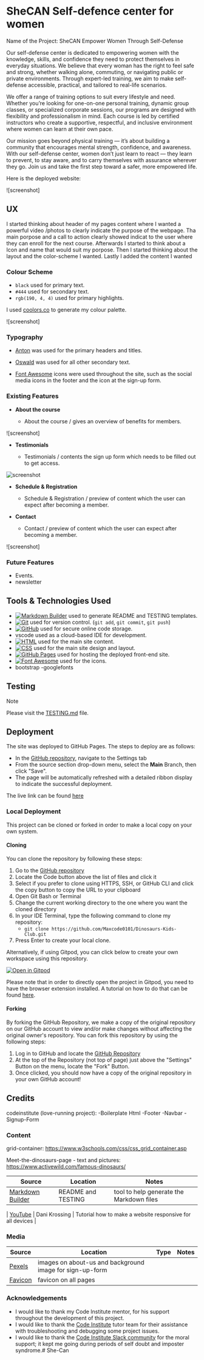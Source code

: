 # SheCAN Self-defence center for women


Name of the Project: SheCAN
Empower Women Through Self-Defense

Our self-defense center is dedicated to empowering women with the knowledge, skills, and confidence they need to protect themselves in everyday situations. We believe that every woman has the right to feel safe and strong, whether walking alone, commuting, or navigating public or private environments. Through expert-led training, we aim to make self-defense accessible, practical, and tailored to real-life scenarios.

We offer a range of training options to suit every lifestyle and need. Whether you’re looking for one-on-one personal training, dynamic group classes, or specialized corporate sessions, our programs are designed with flexibility and professionalism in mind. Each course is led by certified instructors who create a supportive, respectful, and inclusive environment where women can learn at their own pace.

Our mission goes beyond physical training — it’s about building a community that encourages mental strength, confidence, and awareness. With our self-defense center, women don’t just learn to react — they learn to prevent, to stay aware, and to carry themselves with assurance wherever they go. Join us and take the first step toward a safer, more empowered life.


Here is the deployed website: 

![screenshot]

## UX

I started thinking about header of my pages content where I wanted a powerful video /photos to clearly indicate the purpose of the webpage. Tha main porpose and a call to action clearly showed indicat to the user where they can enroll for the next course. 
Afterwards I started to think about a Icon and name that would suit my porpose. Then I started thinking about the layout and the color-scheme I wanted. Lastly I added the content I wanted  


### Colour Scheme

- `black` used for primary text.
- `#444` used for secondary text.
- `rgb(190, 4, 4)` used for primary highlights.

I used [coolors.co](https://coolors.co/7d3e00-e2f6b9-ffffff-be0404) to generate my colour palette.

![screenshot]


### Typography

- [Anton](https://fonts.google.com/specimen/Anton) was used for the primary headers and titles.

- [Oswald](https://fonts.google.com/specimen/Oswald) was used for all other secondary text.

- [Font Awesome](https://fontawesome.com) icons were used throughout the site, such as the social media icons in the footer and the icon at the sign-up form.


### Existing Features

- **About the course**

    - About the course / gives an overview of benefits for members.

![screenshot]

- **Testimonials**

    - Testimonials / contents the sign up form which needs to be filled out to get access.

![screenshot](documentation/features_form.png)

- **Schedule & Registration**

    - Schedule & Registration / preview of content which the user can expect after becoming a member.

- **Contact**

    - Contact / preview of content which the user can expect after becoming a member.

![screenshot]

### Future Features

- Events.
- newsletter

## Tools & Technologies Used

- [![Markdown Builder](https://img.shields.io/badge/Markdown_Builder-grey?logo=markdown&logoColor=000000)](https://tim.2bn.dev/markdown-builder) used to generate README and TESTING templates.
- [![Git](https://img.shields.io/badge/Git-grey?logo=git&logoColor=F05032)](https://git-scm.com) used for version control. (`git add`, `git commit`, `git push`)
- [![GitHub](https://img.shields.io/badge/GitHub-grey?logo=github&logoColor=181717)](https://github.com) used for secure online code storage.
- vscode used as a cloud-based IDE for development.
- [![HTML](https://img.shields.io/badge/HTML-grey?logo=html5&logoColor=E34F26)](https://en.wikipedia.org/wiki/HTML) used for the main site content.
- [![CSS](https://img.shields.io/badge/CSS-grey?logo=css3&logoColor=1572B6)](https://en.wikipedia.org/wiki/CSS) used for the main site design and layout.
- [![GitHub Pages](https://img.shields.io/badge/GitHub_Pages-grey?logo=githubpages&logoColor=222222)](https://pages.github.com) used for hosting the deployed front-end site.
- [![Font Awesome](https://img.shields.io/badge/Font_Awesome-grey?logo=fontawesome&logoColor=528DD7)](https://fontawesome.com) used for the icons.
- bootstrap
-googlefonts

## Testing

> [!NOTE]  
>Please visit the [TESTING.md](TESTING.md) file.

## Deployment

The site was deployed to GitHub Pages. The steps to deploy are as follows:

- In the [GitHub repository](https://github.com/Scaphix/She-CAN), navigate to the Settings tab 
- From the source section drop-down menu, select the **Main** Branch, then click "Save".
- The page will be automatically refreshed with a detailed ribbon display to indicate the successful deployment.

The live link can be found [here](https:/SHECAN)

### Local Deployment

This project can be cloned or forked in order to make a local copy on your own system.

#### Cloning

You can clone the repository by following these steps:

1. Go to the [GitHub repository](https://github.com/Maxcode0101/Dinosaurs-Kids-Club) 
2. Locate the Code button above the list of files and click it 
3. Select if you prefer to clone using HTTPS, SSH, or GitHub CLI and click the copy button to copy the URL to your clipboard
4. Open Git Bash or Terminal
5. Change the current working directory to the one where you want the cloned directory
6. In your IDE Terminal, type the following command to clone my repository:
	- `git clone https://github.com/Maxcode0101/Dinosaurs-Kids-Club.git`
7. Press Enter to create your local clone.

Alternatively, if using Gitpod, you can click below to create your own workspace using this repository.

[![Open in Gitpod](https://gitpod.io/button/open-in-gitpod.svg)](https://gitpod.io/#https://github.com/Maxcode0101/Dinosaurs-Kids-Club)

Please note that in order to directly open the project in Gitpod, you need to have the browser extension installed.
A tutorial on how to do that can be found [here](https://www.gitpod.io/docs/configure/user-settings/browser-extension).

#### Forking

By forking the GitHub Repository, we make a copy of the original repository on our GitHub account to view and/or make changes without affecting the original owner's repository.
You can fork this repository by using the following steps:

1. Log in to GitHub and locate the [GitHub Repository](https://github.com/Maxcode0101/Dinosaurs-Kids-Club)
2. At the top of the Repository (not top of page) just above the "Settings" Button on the menu, locate the "Fork" Button.
3. Once clicked, you should now have a copy of the original repository in your own GitHub account!


## Credits

codeinstitute (love-running project):
 -Boilerplate Html
 -Footer
 -Navbar
 -Signup-Form


### Content

grid-container:
https://www.w3schools.com/css/css_grid_container.asp

Meet-the-dinosaurs-page - text and pictures:
https://www.activewild.com/famous-dinosaurs/


| Source | Location | Notes |
| --- | --- | --- |
| [Markdown Builder](https://tim.2bn.dev/markdown-builder) | README and TESTING | tool to help generate the Markdown files |

| [YouTube](https://www.youtube.com/watch?v=UUjNEMXZA-k) | Dani Krossing | Tutorial how to make a website responsive for all devices |

### Media

| Source | Location | Type | Notes |
| --- | --- | --- | --- |
| [Pexels](https://www.pexels.com) | images on about-us and background image for sign-up-form | 
| [Favicon](https://favicon.io) | favicon on all pages |


### Acknowledgements

- I would like to thank my Code Institute mentor,  for his support throughout the development of this project.
- I would like to thank the [Code Institute](https://codeinstitute.net) tutor team for their assistance with troubleshooting and debugging some project issues.
- I would like to thank the [Code Institute Slack community](https://code-institute-room.slack.com) for the moral support; it kept me going during periods of self doubt and imposter syndrome.# She-Can